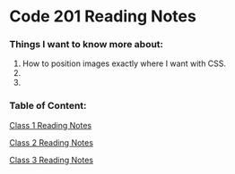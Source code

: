 # Code 201 Reading Notes

### Things I want to know more about:

1. How to position images exactly where I want with CSS.
2. 
3. 


### Table of Content:

[Class 1 Reading Notes](class-01.md)

[Class 2 Reading Notes](class-02.md)

[Class 3 Reading Notes](class-03.md)
